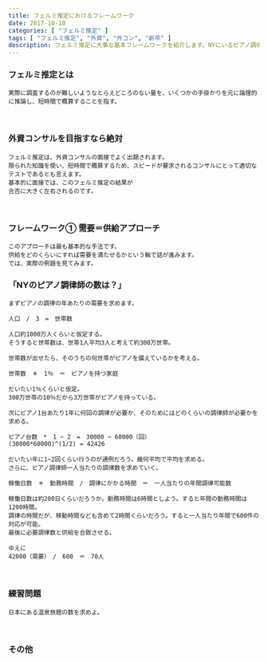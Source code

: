 ```yaml
---
title: フェルミ推定におけるフレームワーク
date: 2017-10-10
categories: [ "フェルミ推定" ]
tags: [ "フェルミ推定", "外資", "外コン", "新卒" ]
description: フェルミ推定に大事な基本フレームワークを紹介します。NYにいるピアノ調律師の数を題材にしながらフェルミ推定の本質に迫ります。
---
```


### フェルミ推定とは

    実際に調査するのが難しいようなとらえどころのない量を、いくつかの手掛かりを元に論理的に推論し、短時間で概算することを指す。
<br/>

### 外資コンサルを目指すなら絶対

    フェルミ推定は、外資コンサルの面接でよく出題されます。
    限られた知識を使い、短時間で概算するため、スピードが要求されるコンサルにとって適切なテストであるとも言えます。
    基本的に面接では、このフェルミ推定の結果が
    合否に大きく左右されるのです。
<br/>

<script async src="//pagead2.googlesyndication.com/pagead/js/adsbygoogle.js"></script>
<!-- responsive -->
<ins class="adsbygoogle"
     style="display:block"
     data-ad-client="ca-pub-4907783597381002"
     data-ad-slot="6815644540"
     data-ad-format="auto"></ins>
<script>
(adsbygoogle = window.adsbygoogle || []).push({});
</script>

### フレームワーク① 需要＝供給アプローチ

    このアプローチは最も基本的な手法です。
    供給をどのくらいにすれば需要を満たせるかという軸で話が進みます。
    では、実際の例題を見てみます。    
    
    
### 「NYのピアノ調律師の数は？」
    
    まずピアノの調律の年あたりの需要を求めます。
    
    人口　/　3　=　世帯数
    
    人口約1000万人くらいと仮定する。
    そうすると世帯数は、世帯1人平均3人と考えて約300万世帯。
    
    世帯数が出せたら、そのうちの何世帯がピアノを備えているかを考える。
    
    世帯数　＊　1％　＝　ピアノを持つ家庭

    だいたい1％くらいと仮定。
    300万世帯の10％だから3万世帯がピアノを持っている。

    次にピアノ1台あたり1年に何回の調律が必要か、そのためにはどのくらいの調律師が必要かを求める。
    
    ピアノ台数　*　1 ~ 2　=　30000 ~ 60000（回）
    (30000*60000)^(1/2) = 42426
                  
    だいたい年に1~2回くらい行うのが通例だろう。幾何平均で平均を求める。
    さらに、ピアノ調律師一人当たりの調律数を求めていく。

    稼働日数　＊　勤務時間　/　調律にかかる時間　＝　一人当たりの年間調律可能数

    稼働日数は約200日くらいだろうか。勤務時間は6時間としよう。すると年間の勤務時間は1200時間。
    調律の時間だが、移動時間なども含めて2時間くらいだろう。すると一人当たり年間で600件の対応が可能。
    最後に必要調律数と供給を合致させる。

    ゆえに
    42000（需要）　/　600　＝　70人

<br/>


### 練習問題

    日本にある温泉旅館の数を求めよ。
<br/>

### その他

























